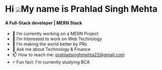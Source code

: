 

Hi ![](https://user-images.githubusercontent.com/18350557/176309783-0785949b-9127-417c-8b55-ab5a4333674e.gif)My name is Prahlad Singh Mehta
======================================================================================================================================
<h4>A Full-Stack developer | MERN Stack</h4>

- 🔭 I’m currently working on a MERN Project
- 🌱 I’m Interested to work on Web Technology
- 👯 I’m making the world better by PRs 
- 💬 Ask me about Technology & Finance
- 📫 How to reach me: prahladsinghmehta22@gmail.com
- ⚡ Fun fact: I'm currently studying BCA






